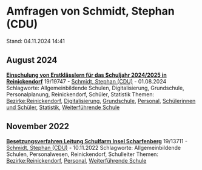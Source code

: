 # Amfragen von Schmidt, Stephan (CDU)

Stand: 04.11.2024 14:41

## August 2024
**[Einschulung von Erstklässlern für das Schuljahr 2024/2025 in Reinickendorf](https://pardok.parlament-berlin.de/starweb/adis/citat/VT/19/SchrAnfr/S19-19747.pdf)**
19/19747 - [Schmidt, Stephan (CDU)](autor_schmidt_stephan_cdu.md) - 01.08.2024
Schlagworte: Allgemeinbildende Schulen, Digitalisierung, Grundschule, Personalplanung, Reinickendorf, Schüler, Statistik
Themen: [Bezirke:Reinickendorf](thema_bezirke_reinickendorf.md), [Digitalisierung](thema_digitalisierung.md), [Grundschule](thema_grundschule.md), [Personal](thema_personal.md), [Schülerinnen und Schüler](thema_schuelerinnen_und_schueler.md), [Statistik](thema_statistik.md), [Weiterführende Schule](thema_weiterfuehrende_schule.md)

## November 2022
**[Besetzungsverfahren Leitung Schulfarm Insel Scharfenberg](https://pardok.parlament-berlin.de/starweb/adis/citat/VT/19/SchrAnfr/S19-13711.pdf)**
19/13711 - [Schmidt, Stephan (CDU)](autor_schmidt_stephan_cdu.md) - 10.11.2022
Schlagworte: Allgemeinbildende Schulen, Personalwesen, Reinickendorf, Schulleiter
Themen: [Bezirke:Reinickendorf](thema_bezirke_reinickendorf.md), [Personal](thema_personal.md), [Weiterführende Schule](thema_weiterfuehrende_schule.md)

